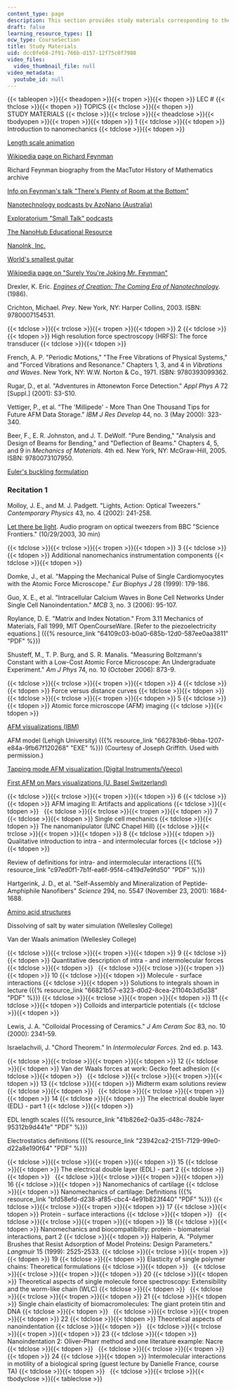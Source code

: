 ```yaml
---
content_type: page
description: This section provides study materials corresponding to the lecture sessions.
draft: false
learning_resource_types: []
ocw_type: CourseSection
title: Study Materials
uid: dcc0fe68-2f91-766b-d157-12f75c0f7988
video_files:
  video_thumbnail_file: null
video_metadata:
  youtube_id: null
---
```

{{< tableopen >}}{{< theadopen >}}{{< tropen >}}{{< thopen >}}
LEC #
{{< thclose >}}{{< thopen >}}
TOPICS
{{< thclose >}}{{< thopen >}}
STUDY MATERIALS
{{< thclose >}}{{< trclose >}}{{< theadclose >}}{{< tbodyopen >}}{{< tropen >}}{{< tdopen >}}
1
{{< tdclose >}}{{< tdopen >}}
Introduction to nanomechanics
{{< tdclose >}}{{< tdopen >}}

[Length scale animation](http://www.cellsalive.com/howbig.htm)

[Wikipedia page on Richard Feynman](http://en.wikipedia.org/wiki/Feynman)

Richard Feynman biography from the MacTutor History of Mathematics archive

[Info on Feynman's talk "There's Plenty of Room at the Bottom"](https://web.pa.msu.edu/people/yang/RFeynman_plentySpace.pdf)

[Nanotechnology podcasts by AzoNano (Australia)](https://www.eurekalert.org/pub_releases/2006-09/a-arp092706.php)

[Exploratorium "Small Talk" podcasts](http://www.exploratorium.edu/tv/archive.php?project=4)

[The NanoHub Educational Resource](http://www.nanohub.org/)

[NanoInk, Inc.](http://www.laboratoryequipment.com/company-profiles/nanoink-inc)

[World's smallest guitar](http://www.news.cornell.edu/Chronicle/97/8.14.97/nanoguitar.html)

[Wikipedia page on "Surely You're Joking Mr. Feynman"](https://en.wikipedia.org/wiki/Surely_You're_Joking,_Mr._Feynman!)

Drexler, K. Eric. [*Engines of Creation: The Coming Era of Nanotechnology*](https://web.mit.edu/cortiz/www/3.052/3.052CourseReader/3_EnginesofCreation.pdf). (1986).

Crichton, Michael. *Prey*. New York, NY: Harper Collins, 2003. ISBN: 9780007154531.

{{< tdclose >}}{{< trclose >}}{{< tropen >}}{{< tdopen >}}
2
{{< tdclose >}}{{< tdopen >}}
High resolution force spectroscopy (HRFS): The force transducer
{{< tdclose >}}{{< tdopen >}}

French, A. P. "Periodic Motions," "The Free Vibrations of Physical Systems," and "Forced Vibrations and Resonance." Chapters 1, 3, and 4 in *Vibrations and Waves*. New York, NY: W.W. Norton & Co., 1971. ISBN: 9780393099362.

Rugar, D., et al. "Adventures in Attonewton Force Detection." *Appl Phys A* 72 \[Suppl.\] (2001): S3-S10.

Vettiger, P., et al. "The 'Millipede' - More Than One Thousand Tips for Future AFM Data Storage." *IBM J Res Develop* 44, no. 3 (May 2000): 323-340.

Beer, F., E. R. Johnston, and J. T. DeWolf. "Pure Bending," "Analysis and Design of Beams for Bending," and "Deflection of Beams." Chapters 4, 5, and 9 in *Mechanics of Materials*. 4th ed. New York, NY: McGraw-Hill, 2005. ISBN: 9780073107950.

[Euler's buckling formulation](http://www.efunda.com/formulae/solid_mechanics/columns/columns.cfm)

### Recitation 1

Molloy, J. E., and M. J. Padgett. "Lights, Action: Optical Tweezers." *Contemporary Physics* 43, no. 4 (2002): 241-258.

[Let there be light](http://www.bbc.co.uk/radio4/science/frontiers_20031029.shtml). Audio program on optical tweezers from BBC "Science Frontiers." (10/29/2003, 30 min)

{{< tdclose >}}{{< trclose >}}{{< tropen >}}{{< tdopen >}}
3
{{< tdclose >}}{{< tdopen >}}
Additional nanomechanics instrumentation components
{{< tdclose >}}{{< tdopen >}}

Domke, J., et al. "Mapping the Mechanical Pulse of Single Cardiomyocytes with the Atomic Force Microscope." *Eur Biophys J* 28 (1999): 179-186.

Guo, X. E., et al. "Intracellular Calcium Waves in Bone Cell Networks Under Single Cell Nanoindentation." *MCB* 3, no. 3 (2006): 95-107.

Roylance, D. E. "Matrix and Index Notation." From 3.11 Mechanics of Materials, Fall 1999, MIT OpenCourseWare. \[Refer to the piezoelectricity equations.\] ({{% resource_link "64109c03-b0a0-685b-12d0-587ee0aa3811" "PDF" %}})

Shusteff, M., T. P. Burg, and S. R. Manalis. "Measuring Boltzmann's Constant with a Low-Cost Atomic Force Microscope: An Undergraduate Experiment." *Am J Phys* 74, no. 10 (October 2006): 873-9.

{{< tdclose >}}{{< trclose >}}{{< tropen >}}{{< tdopen >}}
4
{{< tdclose >}}{{< tdopen >}}
Force versus distance curves
{{< tdclose >}}{{< tdopen >}}
 
{{< tdclose >}}{{< trclose >}}{{< tropen >}}{{< tdopen >}}
5
{{< tdclose >}}{{< tdopen >}}
Atomic force microscope (AFM) imaging
{{< tdclose >}}{{< tdopen >}}

[AFM visualizations (IBM)](https://www.ibm.com/docs/en/storage-scale/5.2.0?topic=management-introduction-active-file-afm)

AFM model (Lehigh University) ({{% resource_link "662783b6-9bba-1207-e84a-9fb67f120268" "EXE" %}}) (Courtesy of Joseph Griffith. Used with permission.)

[Tapping mode AFM visualization (Digital Instruments/Veeco)](https://web.archive.org/web/20061015204900/http://www.veeco.com/library/resources_sub_type.php?sub_id=2)

[First AFM on Mars visualizations (U. Basel Switzerland)](http://www.famars.unibas.ch/)

{{< tdclose >}}{{< trclose >}}{{< tropen >}}{{< tdopen >}}
6
{{< tdclose >}}{{< tdopen >}}
AFM imaging II: Artifacts and applications
{{< tdclose >}}{{< tdopen >}}
 
{{< tdclose >}}{{< trclose >}}{{< tropen >}}{{< tdopen >}}
7
{{< tdclose >}}{{< tdopen >}}
Single cell mechanics
{{< tdclose >}}{{< tdopen >}}
The nanomanipulator (UNC Chapel Hill)
{{< tdclose >}}{{< trclose >}}{{< tropen >}}{{< tdopen >}}
8
{{< tdclose >}}{{< tdopen >}}
Qualitative introduction to intra - and intermolecular forces
{{< tdclose >}}{{< tdopen >}}

Review of definitions for intra- and intermolecular interactions ({{% resource_link "c97ed0f1-7b1f-ea6f-95f4-c419d7e9fd50" "PDF" %}})

Hartgerink, J. D., et al. "Self-Assembly and Mineralization of Peptide-Amphiphile Nanofibers" *Science* 294, no. 5547 (November 23, 2001): 1684-1688.

[Amino acid structures](http://hyperphysics.phy-astr.gsu.edu/hbase/Organic/aminostruct.html)

Dissolving of salt by water simulation (Wellesley College)

Van der Waals animation (Wellesley College)

{{< tdclose >}}{{< trclose >}}{{< tropen >}}{{< tdopen >}}
9
{{< tdclose >}}{{< tdopen >}}
Quantitative description of intra - and intermolecular forces
{{< tdclose >}}{{< tdopen >}}
 
{{< tdclose >}}{{< trclose >}}{{< tropen >}}{{< tdopen >}}
10
{{< tdclose >}}{{< tdopen >}}
Molecule - surface interactions
{{< tdclose >}}{{< tdopen >}}
Solutions to integrals shown in lecture ({{% resource_link "66821b57-e323-d0d2-8cea-21104b3d5d38" "PDF" %}})
{{< tdclose >}}{{< trclose >}}{{< tropen >}}{{< tdopen >}}
11
{{< tdclose >}}{{< tdopen >}}
Colloids and interparticle potentials
{{< tdclose >}}{{< tdopen >}}

Lewis, J. A. "Colloidal Processing of Ceramics." *J Am Ceram Soc* 83, no. 10 (2000): 2341-59.

Israelachvili, J. "Chord Theorem." In *Intermolecular Forces.* 2nd ed. p. 143.

{{< tdclose >}}{{< trclose >}}{{< tropen >}}{{< tdopen >}}
12
{{< tdclose >}}{{< tdopen >}}
Van der Waals forces at work: Gecko feet adhesion
{{< tdclose >}}{{< tdopen >}}
 
{{< tdclose >}}{{< trclose >}}{{< tropen >}}{{< tdopen >}}
13
{{< tdclose >}}{{< tdopen >}}
Midterm exam solutions review
{{< tdclose >}}{{< tdopen >}}
 
{{< tdclose >}}{{< trclose >}}{{< tropen >}}{{< tdopen >}}
14
{{< tdclose >}}{{< tdopen >}}
The electrical double layer (EDL) - part 1
{{< tdclose >}}{{< tdopen >}}

EDL length scales ({{% resource_link "41b826e2-0a35-d48c-7824-95312b9d441e" "PDF" %}})

Electrostatics definitions ({{% resource_link "23942ca2-2151-7129-99e0-d22a8e190f64" "PDF" %}})

{{< tdclose >}}{{< trclose >}}{{< tropen >}}{{< tdopen >}}
15
{{< tdclose >}}{{< tdopen >}}
The electrical double layer (EDL) - part 2
{{< tdclose >}}{{< tdopen >}}
 
{{< tdclose >}}{{< trclose >}}{{< tropen >}}{{< tdopen >}}
16
{{< tdclose >}}{{< tdopen >}}
Nanomechanics of cartilage
{{< tdclose >}}{{< tdopen >}}
Nanomechanics of cartilage: Definitions ({{% resource_link "bfd58efd-d238-af85-cbc4-4e91b823f440" "PDF" %}})
{{< tdclose >}}{{< trclose >}}{{< tropen >}}{{< tdopen >}}
17
{{< tdclose >}}{{< tdopen >}}
Protein - surface interactions
{{< tdclose >}}{{< tdopen >}}
 
{{< tdclose >}}{{< trclose >}}{{< tropen >}}{{< tdopen >}}
18
{{< tdclose >}}{{< tdopen >}}
Nanomechanics and biocompatibility: protein - biomaterial interactions, part 2
{{< tdclose >}}{{< tdopen >}}
Halperin, A. "Polymer Brushes that Resist Adsorption of Model Proteins: Design Parameters." *Langmuir* 15 (1999): 2525-2533.
{{< tdclose >}}{{< trclose >}}{{< tropen >}}{{< tdopen >}}
19
{{< tdclose >}}{{< tdopen >}}
Elasticity of single polymer chains: Theoretical formulations
{{< tdclose >}}{{< tdopen >}}
 
{{< tdclose >}}{{< trclose >}}{{< tropen >}}{{< tdopen >}}
20
{{< tdclose >}}{{< tdopen >}}
Theoretical aspects of single molecule force spectroscopy: Extensibility and the worm-like chain (WLC)
{{< tdclose >}}{{< tdopen >}}
 
{{< tdclose >}}{{< trclose >}}{{< tropen >}}{{< tdopen >}}
21
{{< tdclose >}}{{< tdopen >}}
Single chain elasticity of biomacromolecules: The giant protein titin and DNA
{{< tdclose >}}{{< tdopen >}}
 
{{< tdclose >}}{{< trclose >}}{{< tropen >}}{{< tdopen >}}
22
{{< tdclose >}}{{< tdopen >}}
Theoretical aspects of nanoindentation
{{< tdclose >}}{{< tdopen >}}
 
{{< tdclose >}}{{< trclose >}}{{< tropen >}}{{< tdopen >}}
23
{{< tdclose >}}{{< tdopen >}}
Nanoindentation 2: Oliver-Pharr method and one literature example: Nacre
{{< tdclose >}}{{< tdopen >}}
 
{{< tdclose >}}{{< trclose >}}{{< tropen >}}{{< tdopen >}}
24
{{< tdclose >}}{{< tdopen >}}
Intermolecular interactions in motility of a biological spring (guest lecture by Danielle France, course TA)
{{< tdclose >}}{{< tdopen >}}
 
{{< tdclose >}}{{< trclose >}}{{< tbodyclose >}}{{< tableclose >}}